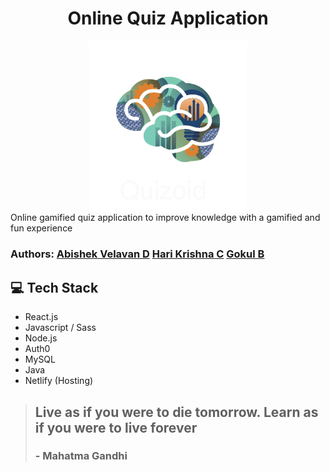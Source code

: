<h1 align="center">
  Online Quiz Application
</h1>
<img style="display: block; margin-left: auto; margin-right: auto;width: 50%;" src="https://raw.githubusercontent.com/abishekvelavan/Online-quiz-application/main/quizoid%20logo%404x-8.png">
Online gamified quiz application to improve knowledge with a gamified and fun experience

<h3>
  Authors:
  <a href="https://github.com/abishekvelavan">Abishek Velavan D</a>
  <a href="https://github.com/HariKrishna-28">Hari Krishna C</a>
  <a href="https://github.com/gokul-siva-1322">Gokul B</a>
</h3>


## 💻 Tech Stack
- React.js
- Javascript / Sass
- Node.js
- Auth0
- MySQL
- Java
- Netlify (Hosting)



> ## Live as if you were to die tomorrow. Learn as if you were to live forever
> ### - Mahatma Gandhi
